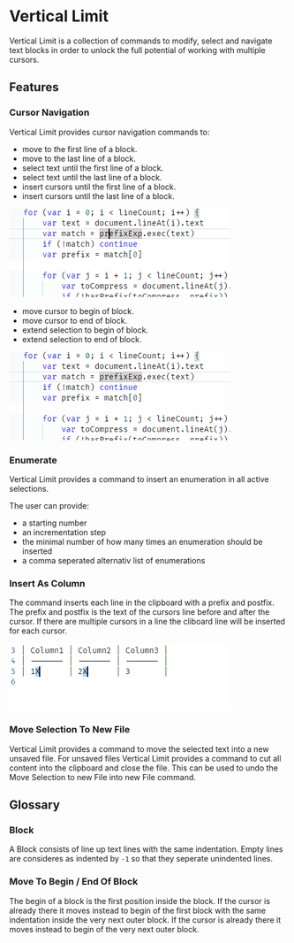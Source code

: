 # Vertical Limit

Vertical Limit is a collection of commands to modify, select and navigate text blocks in order to unlock the full potential of working with multiple cursors.

## Features

### Cursor Navigation

Vertical Limit provides cursor navigation commands to:

- move to the first line of a block.
- move to the last line of a block.
- select text until the first line of a block.
- select text until the last line of a block.
- insert cursors until the first line of a block.
- insert cursors until the last line of a block.

![example](img/UpDown.gif)

- move cursor to begin of block.
- move cursor to end of block.
- extend selection to begin of block.
- extend selection to end of block.

![example](img/BeginEnd.gif)

### Enumerate

Vertical Limit provides a command to insert an enumeration in all active selections.

The user can provide:

- a starting number
- an incrementation step
- the minimal number of how many times an enumeration should be inserted
- a comma seperated alternativ list of enumerations

### Insert As Column

The command inserts each line in the clipboard with a prefix and postfix. The prefix and postfix is the text of the cursors line before and after the cursor. If there are multiple cursors in a line the cliboard line will be inserted for each cursor.

![example](img/InsertAsColumn.gif)

### Move Selection To New File

Vertical Limit provides a command to move the selected text into a new unsaved file.
For unsaved files Vertical Limit provides a command to cut all content into the clipboard and close the file.
This can be used to undo the Move Selection to new File into new File command.

## Glossary

### Block

A Block consists of line up text lines with the same indentation. Empty lines are consideres as indented by `-1` so that they seperate unindented lines.

### Move To Begin / End Of Block

The begin of a block is the first position inside the block.
If the cursor is already there it moves instead to begin of the first block with the same indentation inside the very next outer block.
If the cursor is already there it moves instead to begin of the very next outer block.

